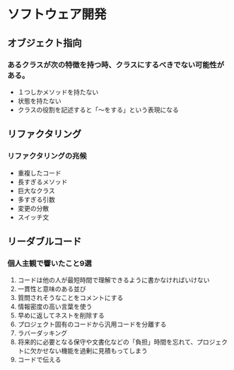 # ソフトウェア開発

## オブジェクト指向

### あるクラスが次の特徴を持つ時、クラスにするべきでない可能性がある。
- １つしかメソッドを持たない
- 状態を持たない
- クラスの役割を記述すると「〜をする」という表現になる

## リファクタリング

### リファクタリングの兆候
- 重複したコード
- 長すぎるメソッド
- 巨大なクラス
- 多すぎる引数
- 変更の分散
- スイッチ文

## リーダブルコード
### 個人主観で響いたこと9選
1. コードは他の人が最短時間で理解できるように書かなければいけない
2. 一貫性と意味のある並び
3. 質問されそうなことをコメントにする
4. 情報密度の高い言葉を使う
5. 早めに返してネストを削除する
6. プロジェクト固有のコードから汎用コードを分離する
7. ラバーダッキング
8. 将来的に必要となる保守や文書化などの「負担」時間を忘れて、プロジェクトに欠かせない機能を過剰に見積もってしまう
9. コードで伝える
